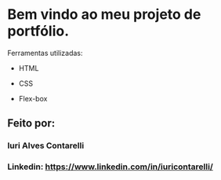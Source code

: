 # Bem vindo ao meu projeto de portfólio.

Ferramentas utilizadas:

* HTML

* CSS

* Flex-box

## Feito por:

### Iuri Alves Contarelli

### Linkedin: https://www.linkedin.com/in/iuricontarelli/
